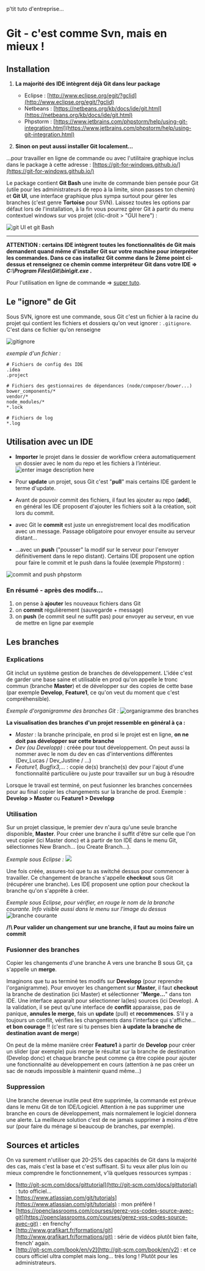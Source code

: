 p'tit tuto d'entreprise...

# Git - c'est comme Svn, mais en mieux !

## Installation

 1. **La majorité des IDE intègrent déjà Git dans leur package**

	- Eclipse : [http://www.eclipse.org/egit/?gclid](http://www.eclipse.org/egit/?gclid)
	- Netbeans : [https://netbeans.org/kb/docs/ide/git.html](https://netbeans.org/kb/docs/ide/git.html)
	- Phpstorm : [https://www.jetbrains.com/phpstorm/help/using-git-integration.html](https://www.jetbrains.com/phpstorm/help/using-git-integration.html)

 2.  **Sinon on peut aussi installer Git localement...**

...pour travailler en ligne de commande ou avec l'utilitaire graphique inclus dans le package à cette adresse : [https://git-for-windows.github.io/](https://git-for-windows.github.io/)

Le package contient **Git Bash** une invite de commande bien pensée pour Git (utile pour les administrateurs de repo à la limite, sinon passes ton chemin) et **Git UI**, une interface graphique plus sympa surtout pour gérer les branches (c'est genre **Tortoise** pour SVN).
Laissez toutes les options par défaut lors de l'installation, à la fin vous pourrez gérer Git à partir du menu contextuel windows sur vos projet (clic-droit > "GUI here") :

![git UI et git Bash](https://raw.githubusercontent.com/webSebLabbe/mini-help-git/master/images/gitui_gitbash.jpg)


----------

**ATTENTION : certains IDE intègrent toutes les fonctionnalités de Git mais demandent quand même d'installer Git sur votre machine pour interpréter les commandes.
Dans ce cas installez Git comme dans le 2ème point ci-dessus et renseignez ce chemin comme interpréteur Git dans votre IDE => *C:\Program Files\Git\bin\git.exe* .**

Pour l'utilisation en ligne de commande => [super tuto](https://www.atlassian.com/git/tutorials/).

## Le "ignore" de Git
Sous SVN, ignore est une commande, sous Git c'est un fichier à la racine du projet qui contient les fichiers et dossiers qu'on veut ignorer : `.gitignore`. C'est dans ce fichier qu'on renseigne 

![gitignore](https://raw.githubusercontent.com/webSebLabbe/mini-help-git/master/images/gitignore.jpg)

*exemple d'un fichier :*

    # Fichiers de config des IDE
	.idea
	.project

	# Fichiers des gestionnaires de dépendances (node/composer/bower...)
	bower_components/*
	vendor/*
	node_modules/*
	*.lock

	# Fichiers de log
	*.log


## Utilisation avec un IDE

 - **Importer** le projet dans le dossier de workflow créera automatiquement un dossier avec le nom du repo et les fichiers à l’intérieur.
   ![enter image description here](https://raw.githubusercontent.com/webSebLabbe/mini-help-git/master/images/clone-git-phpstorm.jpg)

 - Pour **update** un projet, sous Git c'est "**pull**" mais certains IDE gardent le terme d'update.

 - Avant de pouvoir commit des fichiers, il faut les ajouter au repo (**add**), en général les IDE proposent d'ajouter les fichiers soit à la création, soit lors du commit.

 - avec Git le **commit** est juste un enregistrement local des modification avec un message. Passage obligatoire pour envoyer ensuite au serveur distant...

 - ...avec un **push** ("pousser" la modif sur le serveur pour l'envoyer définitivement dans le repo distant). Certains IDE proposent une option pour faire le commit et le push dans la foulée (exemple Phpstorm) : 

![commit and push phpstorm](https://raw.githubusercontent.com/webSebLabbe/mini-help-git/master/images/commit&push_phpstorm.jpg)

### En résumé - après des modifs...

 1. on pense à **ajouter** les nouveaux fichiers dans Git
 2. on **commit** régulièrement (sauvegarde + message)
 3. on **push** (le commit seul ne suffit pas) pour envoyer au serveur, en vue de mettre en ligne par exemple

## Les branches

### Explications
Git inclut un système gestion de branches de développement.
L'idée c'est de garder une base saine et utilisable en prod qu'on appelle le tronc commun (branche **Master**) et de développer sur des copies de cette base (par exemple **Develop**, **Feature1**, ce qu'on veut du moment que c'est compréhensible). 

*Exemple d'organigramme des branches Git :*
![organigramme des branches](https://raw.githubusercontent.com/webSebLabbe/mini-help-git/master/images/git-branches.png)

**La visualisation des branches d'un projet ressemble en général à ça :** 

 - *Master* : la branche principale, en prod si le projet est en ligne, **on ne doit pas développer sur cette branche**
 - *Dev (ou Developp)* : créée pour tout développement. On peut aussi la nommer avec le nom du dev en cas d'interventions différentes (Dev_Lucas / Dev_Justine / ...)
 - *Feature1, Bugfix3,...* : copie de(s) branche(s) dev pour l'ajout d'une fonctionnalité particulière ou juste pour travailler sur un bug à résoudre

Lorsque le travail est terminé, on peut fusionner les branches concernées pour au final copier les changements sur la branche de prod.
Exemple : **Develop > Master** ou **Feature1 > Developp**

### Utilisation
Sur un projet classique, le premier dev n'aura qu'une seule branche disponible, **Master**.
Pour créer une branche il suffit d'être sur celle que l'on veut copier (ici Master donc) et à partir de ton IDE dans le menu Git, sélectionnes New Branch... (ou Create Branch...).

*Exemple sous Eclipse :*
![](https://raw.githubusercontent.com/webSebLabbe/mini-help-git/master/images/gestion-branches-eclipse.jpg)

Une fois créée, assures-toi que tu as switché dessus pour commencer à travailler. Ce changement de branche s'appelle **checkout** sous Git (récupérer une branche). Les IDE proposent une option pour checkout la branche qu'on s'apprête à créer.

*Exemple sous Eclipse, pour vérifier, en rouge le nom de la branche courante. Info visible aussi dans le menu sur l'image du dessus*
![branche courante](https://raw.githubusercontent.com/webSebLabbe/mini-help-git/master/images/nom_branches_eclipse.jpg)

**/!\ Pour valider un changement sur une branche, il faut au moins faire un commit**

### Fusionner des branches
Copier les changements d'une branche A vers une branche B sous Git, ça s'appelle un **merge**.

Imaginons que tu as terminé tes modifs sur **Developp** (pour reprendre l'organigramme). Pour envoyer les changement sur **Master**, il faut **checkout** la branche de destination (ici Master) et sélectionner "**Merge...**" dans ton IDE. Une interface apparaît pour sélectionner la(les) sources (ici Develop).
A la validation, il se peut qu'une interface de **conflit** apparaisse, pas de panique, **annules le merge**, fais un **update** (pull) et **recommences**.
S'il y a toujours un conflit, vérifies les changements dans l'interface qui s'affiche... **et bon courage** !!
(c'est rare si tu penses bien **à update la branche de destination avant de merge**)

On peut de la même manière créer **Feature1** à partir de **Develop** pour créer un slider (par exemple) puis merge le résultat sur la branche de destination (Develop donc) et chaque branche peut comme ça être copiée pour ajouter une fonctionnalité au développement en cours (attention à ne pas créer un sac de nœuds impossible à maintenir quand même...)

### Suppression
Une branche devenue inutile peut être supprimée, la commande est prévue dans le menu Git de ton IDE/Logiciel.
Attention à ne pas supprimer une branche en cours de développement, mais normalement le logiciel donnera une alerte.
La meilleure solution c'est de ne jamais supprimer à moins d'être sur (pour faire du ménage si beaucoup de branches, par exemple).


## Sources et articles

On va surement n'utiliser que 20-25% des capacités de Git dans la majorité des cas, mais c'est la base et c'est suffisant. Si tu veux aller plus loin ou mieux comprendre le fonctionnement, v'là quelques ressources sympas :

 - [http://git-scm.com/docs/gittutorial](http://git-scm.com/docs/gittutorial) : tuto officiel...
 - [https://www.atlassian.com/git/tutorials](https://www.atlassian.com/git/tutorials) : mon préféré !
 - [https://openclassrooms.com/courses/gerez-vos-codes-source-avec-git](https://openclassrooms.com/courses/gerez-vos-codes-source-avec-git) : en frenchy'
 - [http://www.grafikart.fr/formations/git](http://www.grafikart.fr/formations/git) : série de vidéos plutôt bien faite, french' again.
 - [http://git-scm.com/book/en/v2](http://git-scm.com/book/en/v2) : et ce cours officiel ultra complet mais long... très long ! Plutôt pour les administrateurs.
